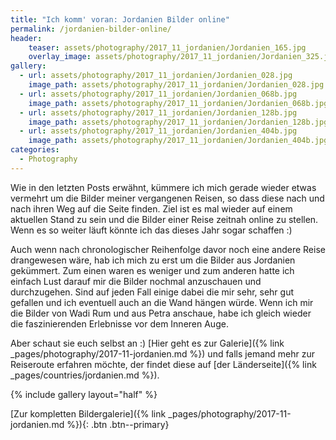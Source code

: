 ```yaml
---
title: "Ich komm' voran: Jordanien Bilder online"
permalink: /jordanien-bilder-online/
header:
    teaser: assets/photography/2017_11_jordanien/Jordanien_165.jpg
    overlay_image: assets/photography/2017_11_jordanien/Jordanien_325.jpg
gallery:
  - url: assets/photography/2017_11_jordanien/Jordanien_028.jpg
    image_path: assets/photography/2017_11_jordanien/Jordanien_028.jpg
  - url: assets/photography/2017_11_jordanien/Jordanien_068b.jpg
    image_path: assets/photography/2017_11_jordanien/Jordanien_068b.jpg
  - url: assets/photography/2017_11_jordanien/Jordanien_128b.jpg
    image_path: assets/photography/2017_11_jordanien/Jordanien_128b.jpg
  - url: assets/photography/2017_11_jordanien/Jordanien_404b.jpg
    image_path: assets/photography/2017_11_jordanien/Jordanien_404b.jpg
categories:
  - Photography
---
```


Wie in den letzten Posts erwähnt, kümmere ich mich gerade wieder etwas vermehrt um die Bilder meiner vergangenen Reisen, 
so dass diese nach und nach ihren Weg auf die Seite finden. Ziel ist es mal wieder auf einem aktuellen Stand zu sein 
und die Bilder einer Reise zeitnah online zu stellen. Wenn es so weiter läuft könnte ich das dieses Jahr sogar schaffen :)

Auch wenn nach chronologischer Reihenfolge davor noch eine andere Reise drangewesen wäre, 
hab ich mich zu erst um die Bilder aus Jordanien gekümmert. Zum einen waren es weniger und zum anderen hatte 
ich einfach Lust darauf mir die Bilder nochmal anzuschauen und durchzugehen. 
Sind auf jeden Fall einige dabei die mir sehr, sehr gut gefallen und ich eventuell auch an die Wand hängen würde. 
Wenn ich mir die Bilder von Wadi Rum und aus Petra anschaue, habe ich gleich wieder die faszinierenden Erlebnisse vor dem Inneren Auge. 

Aber schaut sie euch selbst an :) [Hier geht es zur Galerie]({% link _pages/photography/2017-11-jordanien.md %}) und falls jemand mehr zur Reiseroute erfahren möchte, 
der findet diese auf [der Länderseite]({% link _pages/countries/jordanien.md %}).

{% include gallery layout="half" %}

[Zur kompletten Bildergalerie]({% link _pages/photography/2017-11-jordanien.md %}){: .btn .btn--primary}